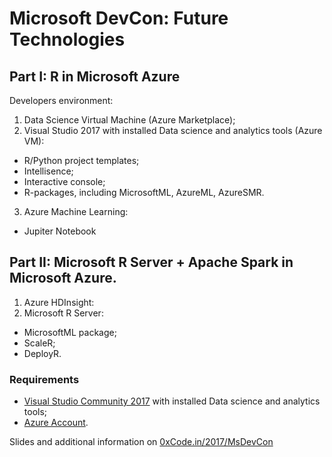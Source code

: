 # Microsoft DevCon: Future Technologies
## Part I: R in Microsoft Azure
Developers environment:
1. Data Science Virtual Machine (Azure Marketplace);
2. Visual Studio 2017 with installed Data science and analytics tools (Azure VM):
  * R/Python project templates;
  * Intellisence;
  * Interactive console;
  * R-packages, including MicrosoftML, AzureML, AzureSMR.
3. Azure Machine Learning:
  * Jupiter Notebook

## Part II: Microsoft R Server + Apache Spark in Microsoft Azure.
1. Azure HDInsight:
2. Microsoft R Server:
  * MicrosoftML package;
  * ScaleR;
  * DeployR.

### Requirements
- [Visual Studio Community 2017](https://www.visualstudio.com/downloads/) with installed Data science and analytics tools;
- [Azure Account](https://azure.microsoft.com/).


Slides and additional information on [0xCode.in/2017/MsDevCon](http://0xcode.in/2017/msdevcon) 
